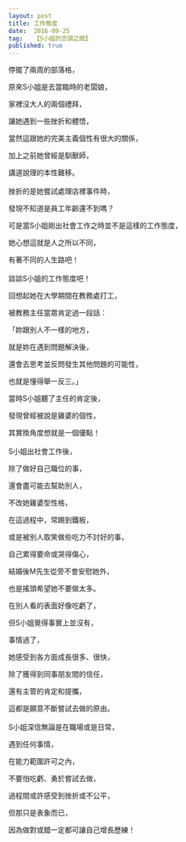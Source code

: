 ```yaml
---
layout: post
title: 工作態度
date:  2016-09-25
tag:   【S小姐的念頭之間】
published: true 
---
```

<p>停擺了兩周的部落格，</p>

<p>原來S小姐是去當臨時的老闆娘，</p>

<p>家裡沒大人的兩個禮拜，</p>

<p>讓她遇到一些挫折和體悟，</p>

<p>當然這跟她的完美主義個性有很大的關係，</p>

<p>加上之前她曾經是馴獸師，</p>

<p>講道說理的本性難移。<br>
<br>
挫折的是她嘗試處理店裡事件時，</p>

<p>發現不知道是員工年齡還不到嗎？</p>

<p>可是當S小姐剛出社會工作之時並不是這樣的工作態度，</p>

<p>她心想這就是人之所以不同，</p>

<p>有著不同的人生路吧！<br>
<br>
談談S小姐的工作態度吧！</p>

<p>回想起她在大學期間在教務處打工，</p>

<p>被教務主任當眾肯定過一段話：</p>

<p>「妳跟別人不一樣的地方，</p>

<p>就是妳在遇到問題解決後，</p>

<p>還會去思考並反問發生其他問題的可能性，</p>

<p>也就是懂得舉一反三。」</p>

<p>當時S小姐聽了主任的肯定後，</p>

<p>發現曾經被說是雞婆的個性，</p>

<p>其實換角度想就是一個優點！<br>
<br>
S小姐出社會工作後，</p>

<p>除了做好自己職位的事，</p>

<p>還會盡可能去幫助別人，</p>

<p>不改她雞婆型性格，</p>

<p>在這過程中，常踢到鐵板，</p>

<p>或是被別人取笑做些吃力不討好的事，</p>

<p>自己累得要命或哭得傷心，</p>

<p>結婚後M先生從旁不會安慰她外，</p>

<p>也是搖頭希望她不要做太多。</p>

<p>在別人看的表面好像吃虧了，</p>

<p>但S小姐覺得事實上並沒有，</p>

<p>事情過了，</p>

<p>她感受到各方面成長很多、很快，</p>

<p>除了獲得到同事朋友間的信任，</p>

<p>還有主管的肯定和提攜，</p>

<p>這都是願意不斷嘗試去做的原由。<br>
<br>
S小姐深信無論是在職場或是日常，</p>

<p>遇到任何事情，</p>

<p>在能力範圍許可之內，</p>

<p>不要怕吃虧、勇於嘗試去做，</p>

<p>過程間或許感受到挫折或不公平，</p>

<p>但那只是表象而已，</p>

<p>因為做對或錯一定都可讓自己增長歷練！</p>

